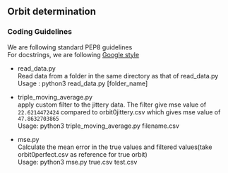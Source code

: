 ## Orbit determination

### Coding Guidelines
We are following standard PEP8 guidelines  
For docstrings, we are following [Google style](http://sphinxcontrib-napoleon.readthedocs.io/en/latest/example_google.html#example-google)

* read_data.py  
Read data from a folder in the same directory as that of read_data.py  
Usage : python3 read_data.py [folder_name]

* triple_moving_average.py  
apply custom filter to the jittery data. The filter give mse value of `22.6214472424` compared to orbit0jittery.csv which gives mse value of `47.8632703865`  
Usage: python3 triple_moving_average.py filename.csv

* mse.py  
Calculate the mean error in the true values and filtered values(take orbit0perfect.csv as reference for true orbit)  
Usage: python3 mse.py true.csv test.csv
